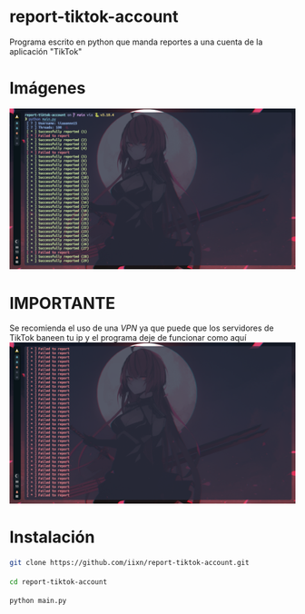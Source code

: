 # report-tiktok-account
Programa escrito en python que manda reportes a una cuenta de la aplicación "TikTok"

# Imágenes
![](./img/img2.png)
# IMPORTANTE
Se recomienda el uso de una *VPN* ya que puede que los servidores de TikTok baneen tu ip y el programa deje de funcionar como aquí
![](./img/img.png)
# Instalación
```sh
git clone https://github.com/iixn/report-tiktok-account.git

cd report-tiktok-account

python main.py
```
